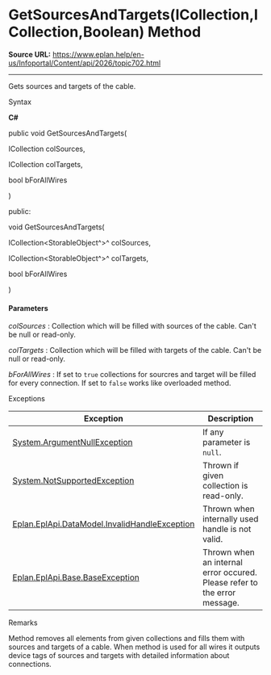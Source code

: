 # GetSourcesAndTargets(ICollection<StorableObject>,ICollection<StorableObject>,Boolean) Method

**Source URL:** https://www.eplan.help/en-us/Infoportal/Content/api/2026/topic702.html

---

Gets sources and targets of the cable.

Syntax

**C#**



public void GetSourcesAndTargets( 

   ICollection<StorableObject> colSources,

   ICollection<StorableObject> colTargets,

   bool bForAllWires

)

public:

void GetSourcesAndTargets( 

   ICollection<StorableObject^>^ colSources,

   ICollection<StorableObject^>^ colTargets,

   bool bForAllWires

)


#### Parameters

*colSources*
:   Collection which will be filled with sources of the cable. Can't be null or read-only.

*colTargets*
:   Collection which will be filled with targets of the cable. Can't be null or read-only.

*bForAllWires*
:   If set to `true` collections for sourcres and target will be filled for every connection. If set to `false` works like overloaded method.

Exceptions

| Exception | Description |
| --- | --- |
| [System.ArgumentNullException](#) | If any parameter is `null`. |
| [System.NotSupportedException](#) | Thrown if given collection is read-only. |
| [Eplan.EplApi.DataModel.InvalidHandleException](Eplan.EplApi.DataModelu~Eplan.EplApi.DataModel.InvalidHandleException.html) | Thrown when internally used handle is not valid. |
| [Eplan.EplApi.Base.BaseException](Eplan.EplApi.Baseu~Eplan.EplApi.Base.BaseException.html) | Thrown when an internal error occured. Please refer to the error message. |

Remarks

Method removes all elements from given collections and fills them with sources and targets of a cable. When method is used for all wires it outputs device tags of sources and targets with detailed information about connections.
